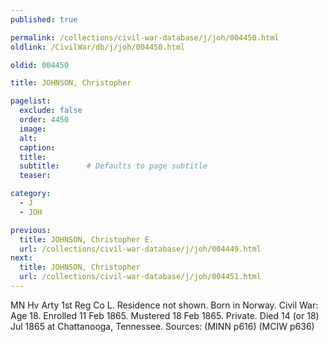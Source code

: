 ```yaml
---
published: true

permalink: /collections/civil-war-database/j/joh/004450.html
oldlink: /CivilWar/db/j/joh/004450.html

oldid: 004450

title: JOHNSON, Christopher

pagelist:
  exclude: false
  order: 4450
  image: 
  alt:
  caption:
  title:
  subtitle:      # Defaults to page subtitle
  teaser:

category: 
  - J 
  - JOH

previous:
  title: JOHNSON, Christopher E.
  url: /collections/civil-war-database/j/joh/004449.html  
next:
  title: JOHNSON, Christopher
  url: /collections/civil-war-database/j/joh/004451.html   
---
```

MN Hv Arty 1st Reg Co L. Residence not shown. Born in Norway. Civil War: Age 18. Enrolled 11 Feb 1865. Mustered 18 Feb 1865. Private. Died 14 (or 18) Jul 1865 at Chattanooga, Tennessee. Sources: (MINN p616) (MCIW p636)